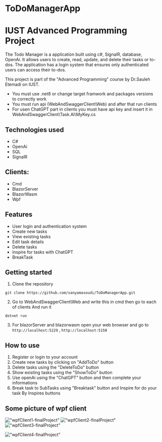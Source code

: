 # ToDoManagerApp
# IUST Advanced Programming Project

The Todo Manager is a application built using c#, SignalR, database, OpenAi. It allows users to create, read, update, and delete their tasks or to-dos. The application has a login system that ensures only authenticated users can access their to-dos.

This project is part of the "Advanced Programming" course by Dr.Sauleh Etemadi on IUST.

- You must use .net8 or change target framwork and packages versions to correctly work
- You must run api (WebAndSwaggerClient\Web) and after that run clients
- For usen ChatGPT part  in clients you must have api key and insert it in WebAndSwaggerClient\Task.AI\MyKey.cs

## Technologies used

- C#
- OpenAi
- SQL
- SignalR
  
## Clients:

- Cmd
- BlazorServer
- BlazorWasm
- Wpf

## Features

- User login and authentication system
- Create new tasks
- View existing tasks
- Edit task details
- Delete tasks
- Inspire for tasks with ChatGPT
- BreakTask

## Getting started

1. Clone the repository 
```
git clone https://github.com/sanyamasoudi/ToDoManagerApp.git
```

2. Go to WebAndSwaggerClient\Web and write this in cmd then go to each of clients And run it
  ```
 dotnet run
  ```
3. For blazorServer and blazorwasm open your web browser and go to `http://localhost:5229` , `http://localhost:5158`

## How to use

1. Register or login to your account
2. Create new tasks by clicking on "AddToDo" button
3. Delete tasks using the "DeleteToDo" button
4. Show existing tasks using the "ShowToDo" button
5. Use openAi using the "ChatGPT" button and then complete your informations
6. Break task to SubTasks using "Breaktask" button and Inspire for do your task By Inspires buttons

## Some picture of wpf client
<p><img src="https://sanyamasoudi.github.io/assets/ToDoManagerAppImages/1.png" alt="&quot;wpfClient1-finalProject&quot;">
  
<img src="https://sanyamasoudi.github.io/assets/ToDoManagerAppImages/2.png" alt="&quot;wpfClient2-finalProject&quot;">

<img src="https://sanyamasoudi.github.io/assets/ToDoManagerAppImages/3.png" alt="&quot;wpfClient3-finalProject&quot;">

<img src="https://sanyamasoudi.github.io/assets/ToDoManagerAppImages/4.png" alt="&quot;wpfClient4-finalProject&quot;"></p>
  
